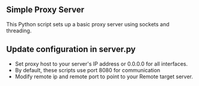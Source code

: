 ## Simple Proxy Server
This Python script sets up a basic proxy server using sockets and threading.
## Update configuration in server.py
* Set proxy host to your server's IP address or 0.0.0.0 for all interfaces.
* By default, these scripts use port 8080 for communication
* Modify remote ip and remote port to point to your Remote target server.
